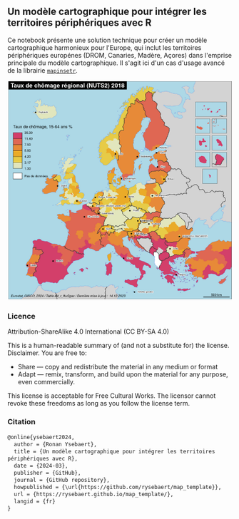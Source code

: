 ## Un modèle cartographique pour intégrer les territoires périphériques avec R

Ce notebook présente une solution technique pour créer un modèle cartographique harmonieux pour l'Europe, qui inclut les territoires périphériques europénes (DROM, Canaries, Madère, Açores) dans l'emprise principale du modèle cartographique. Il s'agit ici d'un cas d'usage avancé de la librairie [`mapinsetr`](https://github.com/riatelab/mapinsetr).

![](fig/fig_template.png)

### Licence
Attribution-ShareAlike 4.0 International (CC BY-SA 4.0)

This is a human-readable summary of (and not a substitute for) the license. Disclaimer.
You are free to:
* Share — copy and redistribute the material in any medium or format
* Adapt — remix, transform, and build upon the material for any purpose, even commercially.

This license is acceptable for Free Cultural Works. The licensor cannot revoke these freedoms as long as you follow the license term.

### Citation

```
@online{ysebaert2024,
  author = {Ronan Ysebaert},
  title = {Un modèle cartographique pour intégrer les territoires périphériques avec R},
  date = {2024-03},
  publisher = {GitHub},
  journal = {GitHub repository},
  howpublished = {\url{https://github.com/rysebaert/map_template}},
  url = {https://rysebaert.github.io/map_template/},
  langid = {fr}
}
```
